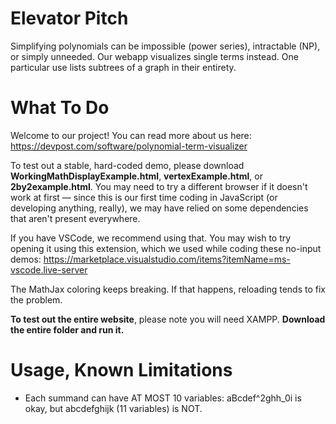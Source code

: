 # Elevator Pitch
Simplifying polynomials can be impossible (power series), intractable (NP), or simply unneeded. Our webapp visualizes single terms instead. One particular use lists subtrees of a graph in their entirety.

# What To Do
Welcome to our project! You can read more about us here: https://devpost.com/software/polynomial-term-visualizer

To test out a stable, hard-coded demo, please download **WorkingMathDisplayExample.html**, **vertexExample.html**, or **2by2example.html**. You may need to try a different browser if it doesn't work at first — since this is our first time coding in JavaScript (or developing anything, really), we may have relied on some dependencies that aren't present everywhere.

If you have VSCode, we recommend using that. You may wish to try opening it using this extension, which we used while coding these no-input demos:
https://marketplace.visualstudio.com/items?itemName=ms-vscode.live-server

The MathJax coloring keeps breaking. If that happens, reloading tends to fix the problem.

**To test out the entire website**, please note you will need XAMPP. **Download the entire folder and run it.**

# Usage, Known Limitations
* Each summand can have AT MOST 10 variables: aBcdef^2ghh_0i is okay, but abcdefghijk (11 variables) is NOT.